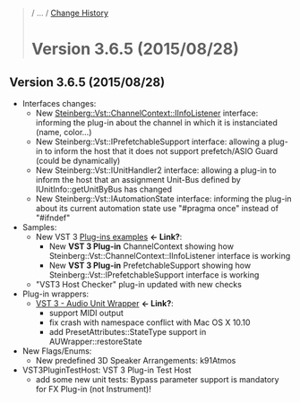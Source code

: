 >/ ... / [Change History](../Index.md)
>
># Version 3.6.5 (2015/08/28)

## Version 3.6.5 (2015/08/28)

- Interfaces changes:
    - New [Steinberg::Vst::ChannelContext::IInfoListener](../Change+History/3.6.5/IInfoListener.md) interface: informing the plug-in about the channel in which it is instanciated (name, color...)
    - New Steinberg::Vst::IPrefetchableSupport interface: allowing a plug-in to inform the host that it does not support prefetch/ASIO Guard (could be dynamically)
    - New Steinberg::Vst::IUnitHandler2 interface: allowing a plug-in to inform the host that an assignment Unit-Bus defined by IUnitInfo::getUnitByBus has changed
    - New Steinberg::Vst::IAutomationState interface: informing the plug-in about its current automation state
use "#pragma once" instead of "#ifndef"
- Samples:
    - New VST 3 [Plug-ins examples]() **<- Link?**:
        - New **VST 3 Plug-in** ChannelContext showing how Steinberg::Vst::ChannelContext::IInfoListener interface is working
        - New **VST 3 Plug-in** PrefetchableSupport showing how Steinberg::Vst::IPrefetchableSupport interface is working
    - "VST3 Host Checker" plug-in updated with new checks
- Plug-in wrappers:
    - [VST 3 - Audio Unit Wrapper]() **<- Link?**:
        - support MIDI output
        - fix crash with namespace conflict with Mac OS X 10.10
        - add PresetAttributes::StateType support in AUWrapper::restoreState
- New Flags/Enums:
    - New predefined 3D Speaker Arrangements: k91Atmos
- VST3PluginTestHost: VST 3 Plug-in Test Host
    - add some new unit tests: Bypass parameter support is mandatory for FX Plug-in (not Instrument)!